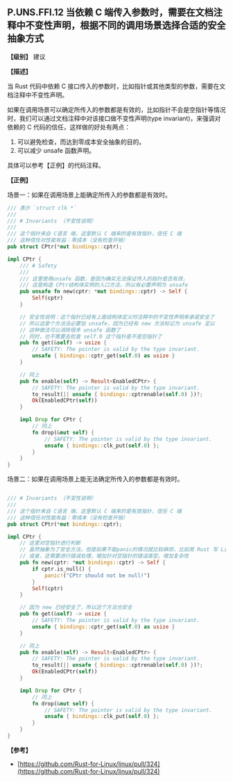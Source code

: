 ## P.UNS.FFI.12 当依赖 C 端传入参数时，需要在文档注释中不变性声明，根据不同的调用场景选择合适的安全抽象方式

**【级别】** 建议

**【描述】**

当 Rust 代码中依赖 C 接口传入的参数时，比如指针或其他类型的参数，需要在文档注释中不变性声明。

如果在调用场景可以确定所传入的参数都是有效的，比如指针不会是空指针等情况时，我们可以通过文档注释中对该接口做不变性声明(type invariant)，来强调对依赖的 C 代码的信任，这样做的好处有两点：

1. 可以避免检查，而达到零成本安全抽象的目的。
2. 可以减少 unsafe 函数声明。

具体可以参考【正例】的代码注释。

**【正例】**

场景一：如果在调用场景上能确定所传入的参数都是有效时。

```rust
/// 表示 `struct clk *`
///
/// # Invariants （不变性说明）
///
/// 这个指针来自 C语言 端，这里默认 C 端来的是有效指针，信任 C 端
/// 这种信任对性能有益：零成本（没有检查开销）
pub struct CPtr(*mut bindings::cptr);

impl CPtr {
    /// # Safety
    ///
    /// 这里使用unsafe 函数，是因为确实无法保证传入的指针是否有效，
    /// 这是构造 CPtr结构体实例的入口方法，所以有必要声明为 unsafe
    pub unsafe fn new(cptr: *mut bindings::cptr) -> Self {
        Self(cptr)
    }

    // 安全性说明：这个指针已经有上面结构体定义时注释中的不变性声明来承诺安全了
    // 所以这是个方法没必要加 unsafe，因为已经有 new 方法标记为 unsafe 足以
    // 这种做法可以消除很多 unsafe 函数了
    // 同时，也不需要去检查 self.0 这个指针是不是空指针了
    pub fn get(&self) -> usize {
        // SAFETY: The pointer is valid by the type invariant.
        unsafe { bindings::cptr_get(self.0) as usize }
    }

    // 同上
    pub fn enable(self) -> Result<EnabledCPtr> {
        // SAFETY: The pointer is valid by the type invariant.
        to_result(|| unsafe { bindings::cptrenable(self.0) })?;
        Ok(EnabledCPtr(self))
    }

    impl Drop for CPtr {
        // 同上
        fn drop(&mut self) {
            // SAFETY: The pointer is valid by the type invariant.
            unsafe { bindings::clk_put(self.0) };
        }
    }
}
```

场景二：如果在调用场景上能无法确定所传入的参数都是有效时。

```rust

/// # Invariants （不变性说明）
///
/// 这个指针来自 C语言 端，这里默认 C 端来的是有效指针，信任 C 端
/// 这种信任对性能有益：零成本（没有检查开销）
pub struct CPtr(*mut bindings::cptr);

impl CPtr {
    // 这里对空指针进行判断
    // 虽然抽象为了安全方法，但是如果不能panic的情况就比较麻烦，比如用 Rust 写 Linux 内核驱动
    // 或者，还需要进行错误处理，增加针对空指针的错误类型，增加复杂性
    pub fn new(cptr: *mut bindings::cptr) -> Self {
        if cptr.is_null() {
            panic!("CPtr should not be null!")
        }
        Self(cptr)
    }

    // 因为 new 已经安全了，所以这个方法也安全
    pub fn get(&self) -> usize {
        // SAFETY: The pointer is valid by the type invariant.
        unsafe { bindings::cptr_get(self.0) as usize }
    }

    // 同上
    pub fn enable(self) -> Result<EnabledCPtr> {
        // SAFETY: The pointer is valid by the type invariant.
        to_result(|| unsafe { bindings::cptrenable(self.0) })?;
        Ok(EnabledCPtr(self))
    }

    impl Drop for CPtr {
        // 同上
        fn drop(&mut self) {
            // SAFETY: The pointer is valid by the type invariant.
            unsafe { bindings::clk_put(self.0) };
        }
    }
}
```

**【参考】**

- [https://github.com/Rust-for-Linux/linux/pull/324](https://github.com/Rust-for-Linux/linux/pull/324)
